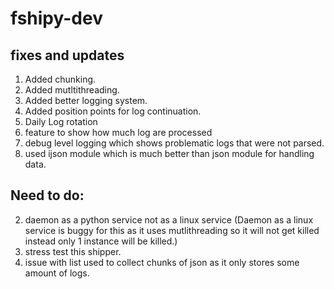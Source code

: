 # fshipy-dev
## fixes and updates
1) Added chunking.
2) Added mutltithreading.
3) Added better logging system.
4) Added position points for log continuation.
5) Daily Log rotation
6) feature to show how much log are processed
7) debug level logging which shows problematic logs that were not parsed.
8) used ijson module which is much better than json module for handling data.

## Need to do:
2) daemon as a python service not as a linux service (Daemon as a linux service is buggy for this as it uses mutlithreading so it will not get killed instead only 1 instance will be killed.)
3) stress test this shipper.
4) issue with list used to collect chunks of json as it only stores some amount of logs.
